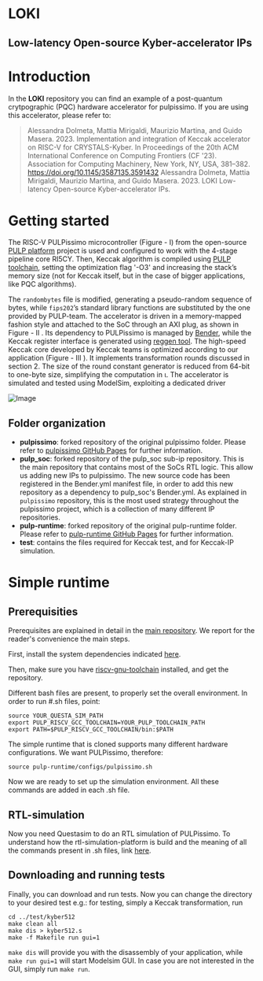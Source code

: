 # LOKI 
## Low-latency Open-source Kyber-accelerator IPs

# Introduction

In the **LOKI** repository you can find an example of a post-quantum crytpographic (PQC) hardware accelerator for pulpissimo. 
If you are using this accelerator, please refer to:

> Alessandra Dolmeta, Mattia Mirigaldi, Maurizio Martina, and Guido Masera. 2023. Implementation and integration of Keccak accelerator on RISC-V for CRYSTALS-Kyber. In Proceedings of the 20th ACM International Conference on Computing Frontiers (CF '23). Association for Computing Machinery, New York, NY, USA, 381–382. https://doi.org/10.1145/3587135.3591432
> Alessandra Dolmeta, Mattia Mirigaldi, Maurizio Martina, and Guido Masera. 2023. LOKI Low-latency Open-source Kyber-accelerator IPs. 


# Getting started
The RISC-V PULPissimo microcontroller (Figure - I) from the open-source [PULP platform](https://github.com/pulp-platform) project is used and configured to work with the 4-stage pipeline core RI5CY. Then, Keccak algorithm is compiled using [PULP toolchain](https://github.com/pulp-platform/pulp-riscv-gnu-toolchain), setting the optimization flag '-O3' and increasing the
stack’s memory size (not for Keccak itself, but in the case of bigger applications, like PQC algorithms).

The `randombytes` file is modified, generating a pseudo-random sequence of bytes, while `fips202`’s standard library functions are substituted
by the one provided by PULP-team. The accelerator is driven in a memory-mapped fashion style and attached to the SoC through an AXI plug, as shown in Figure - II . Its dependency to PULPissimo is managed by [Bender](https://github.com/pulp-platform/bender), while the Keccak register interface is
generated using [reggen tool](https://docs.opentitan.org/util/reggen/doc/).
The high-speed Keccak core developed by Keccak teams is optimized according to our application (Figure - III ). It implements transformation
rounds discussed in section 2. The size of the round constant generator is reduced from 64-bit to one-byte size, simplifying the computation in ι. The accelerator is simulated and tested using ModelSim, exploiting a dedicated driver

![Image](https://github.com/vlsiale/pulpissimo_keccak/blob/main/loki.svg)

## Folder organization
- **pulpissimo**: forked repository of the original pulpissimo folder. Please refer to [pulpissimo GitHub Pages](https://github.com/pulp-platform/pulpissimo) for further information. 
- **pulp_soc**: forked repository of the pulp_soc sub-ip repository. This is the main repository that contains most of the SoCs RTL logic. This allow us adding new IPs to pulpissimo. The new source code has been registered in the Bender.yml manifest file, in order to add this new repository as a dependency to pulp_soc's Bender.yml. As explained in `pulpissimo` repository, this is the most used strategy throughout the pulpissimo project, which is a collection of many different IP repositories.
- **pulp-runtime**: forked repository of the original pulp-runtime folder. Please refer to [pulp-runtime GitHub Pages](https://github.com/pulp-platform/pulp-runtime.git) for further information.  
- **test**: contains the files required for Keccak test, and for Keccak-IP simulation.

# Simple runtime
## Prerequisities
Prerequisites are explained in detail in the [main repository](https://github.com/pulp-platform/pulpissimo). We report for the reader's convenience the main steps.

First, install the system dependencies indicated [here](https://github.com/pulp-platform/pulp-runtime/blob/master/README.md).

Then, make sure you have  [riscv-gnu-toolchain](https://github.com/pulp-platform/pulp-riscv-gnu-toolchain) installed, and get the repository.

Different bash files are present, to properly set the overall environment. In order to run #.sh files, point:
```
source YOUR_QUESTA_SIM_PATH
export PULP_RISCV_GCC_TOOLCHAIN=YOUR_PULP_TOOLCHAIN_PATH
export PATH=$PULP_RISCV_GCC_TOOLCHAIN/bin:$PATH
```
The simple runtime that is cloned supports many different hardware configurations. We want PULPissimo, therefore:
```
source pulp-runtime/configs/pulpissimo.sh
```
Now we are ready to set up the simulation environment. All these commands are added in each .sh file.

## RTL-simulation
Now you need Questasim to do an RTL simulation of PULPissimo. To understand how the rtl-simulation-platform is build and the meaning of all the commands present in .sh files, link [here](https://github.com/pulp-platform/pulpissimo/blob/master/README.md#building-the-rtl-simulation-platform).

## Downloading and running tests
Finally, you can download and run tests. Now you can change the directory to your desired test e.g.: for testing, simply a Keccak transformation, run
```
cd ../test/kyber512
make clean all
make dis > kyber512.s
make -f Makefile run gui=1
```
`make dis` will provide you with the disassembly of your application, while `make run gui=1` will start Modelsim GUI. In case you are not interested in the GUI, simply run  `make run`.



